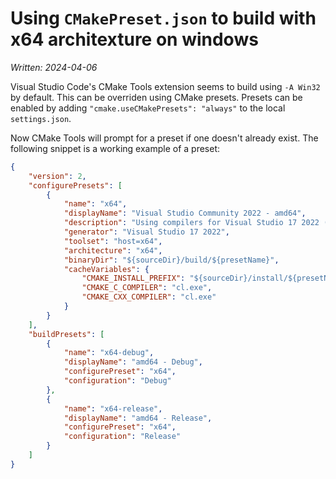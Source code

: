 # Using `CMakePreset.json` to build with x64 architexture on windows 

_Written: 2024-04-06_

Visual Studio Code's CMake Tools extension seems to build using `-A Win32` by default. This can be overriden using CMake presets. Presets can be enabled by adding `"cmake.useCMakePresets": "always"` to the local `settings.json`.

Now CMake Tools will prompt for a preset if one doesn't already exist. The following snippet is a working example of a preset:

```json
{
    "version": 2,
    "configurePresets": [
        {
            "name": "x64",
            "displayName": "Visual Studio Community 2022 - amd64",
            "description": "Using compilers for Visual Studio 17 2022 (x64 architecture)",
            "generator": "Visual Studio 17 2022",
            "toolset": "host=x64",
            "architecture": "x64",
            "binaryDir": "${sourceDir}/build/${presetName}",
            "cacheVariables": {
                "CMAKE_INSTALL_PREFIX": "${sourceDir}/install/${presetName}",
                "CMAKE_C_COMPILER": "cl.exe",
                "CMAKE_CXX_COMPILER": "cl.exe"
            }
        }
    ],
    "buildPresets": [
        {
            "name": "x64-debug",
            "displayName": "amd64 - Debug",
            "configurePreset": "x64",
            "configuration": "Debug"
        },
        {
            "name": "x64-release",
            "displayName": "amd64 - Release",
            "configurePreset": "x64",
            "configuration": "Release"
        }
    ]
}
```

